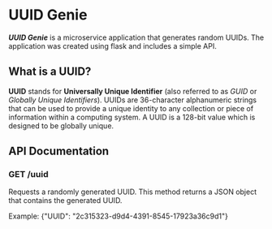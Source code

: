# UUID Genie

***UUID Genie*** is a microservice application that generates random UUIDs. The application was created using flask and includes a simple API.

## What is a UUID?
**UUID** stands for **Universally Unique Identifier** (also referred to as *GUID* or *Globally Unique Identifiers*). UUIDs are 36-character alphanumeric strings that can be used to provide a unique identity to any collection or piece of information within a computing system. A UUID is a 128-bit value which is designed to be globally unique.

## API Documentation

### GET /uuid

Requests a randomly generated UUID. This method returns a JSON object that contains the generated UUID.

Example: {"UUID": "2c315323-d9d4-4391-8545-17923a36c9d1"}
